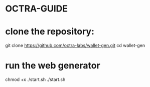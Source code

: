 # OCTRA-GUIDE

# clone the repository:
git clone https://github.com/octra-labs/wallet-gen.git
cd wallet-gen

# run the web generator
chmod +x ./start.sh
./start.sh
